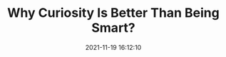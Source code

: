 ---
date: 2021-11-19 16:12:10
link:
  source: pocket
  source_url: https://getpocket.com
  text: Why Curiosity Is Better Than Being Smart?
  url: https://durmonski.com/life-advice/curiosity-is-better-than-being-smart
source: pocket
syndicated:
- type: pocket
  url: https://durmonski.com/life-advice/curiosity-is-better-than-being-smart
- type: mastodon
  url: https://mastodon.technology/users/roytang/statuses/107307724037574694
- type: twitter
  url: https://twitter.com/roytang/status/1461928650169675776/
- type: twitter
  url: https://twitter.com/roytang/status/1461729856102694917/
title: Why Curiosity Is Better Than Being Smart?
---